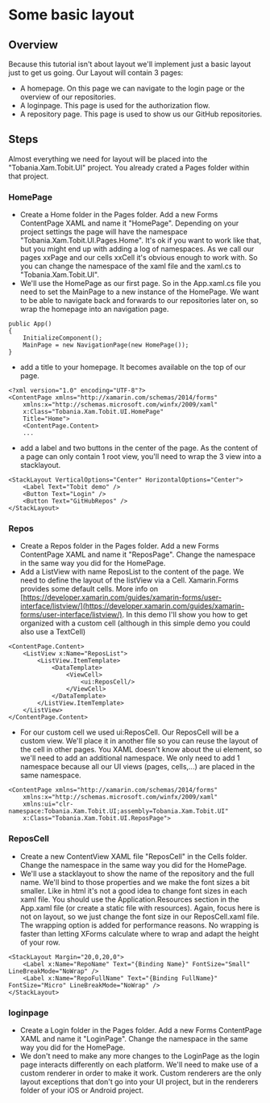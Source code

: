 # Some basic layout

## Overview
Because this tutorial isn't about layout we'll implement just a basic layout just to get us going.
Our Layout will contain 3 pages:
- A homepage. On this page we can navigate to the login page or the overview of our repositories.
- A loginpage. This page is used for the authorization flow.
- A repository page. This page is used to show us our GitHub repositories.

## Steps
Almost everything we need for layout will be placed into the "Tobania.Xam.Tobit.UI" project.
You already crated a Pages folder within that project. 

### HomePage
- Create a Home folder in the Pages folder. Add a new Forms ContentPage XAML and name it "HomePage". Depending on your project settings the page will have the namespace "Tobania.Xam.Tobit.UI.Pages.Home". It's ok if you want to work like that, but you might end up with adding a log of namespaces. As we call our pages xxPage and our cells xxCell it's obvious enough to work with. So you can change the namespace of the xaml file and the xaml.cs to "Tobania.Xam.Tobit.UI".
- We'll use the HomePage as our first page. So in the App.xaml.cs file you need to set the MainPage to a new instance of the HomePage. We want to be able to navigate back and forwards to our repositories later on, so wrap the homepage into an navigation page.

```
public App()
{
    InitializeComponent();
    MainPage = new NavigationPage(new HomePage());
}
```

- add a title to your homepage. It becomes available on the top of our page.

```
<?xml version="1.0" encoding="UTF-8"?>
<ContentPage xmlns="http://xamarin.com/schemas/2014/forms" 
    xmlns:x="http://schemas.microsoft.com/winfx/2009/xaml" 
    x:Class="Tobania.Xam.Tobit.UI.HomePage"
    Title="Home">
    <ContentPage.Content>
    ...
```

- add a label and two buttons in the center of the page. As the content of a page can only contain 1 root view, you'll need to wrap the 3 view into a stacklayout.

```
<StackLayout VerticalOptions="Center" HorizontalOptions="Center">
    <Label Text="Tobit demo" />
    <Button Text="Login" />
    <Button Text="GitHubRepos" />
</StackLayout>
```

### Repos
- Create a Repos folder in the Pages folder. Add a new Forms ContentPage XAML and name it "ReposPage". Change the namespace in the same way you did for the HomePage.
- Add a ListView with name ReposList to the content of the page. We need to define the layout of the listView via a Cell. Xamarin.Forms provides some default cells. More info on [https://developer.xamarin.com/guides/xamarin-forms/user-interface/listview/](https://developer.xamarin.com/guides/xamarin-forms/user-interface/listview/). In this demo I'll show you how to get organized with a custom cell (although in this simple demo you could also use a TextCell)

```
<ContentPage.Content>
    <ListView x:Name="ReposList">
        <ListView.ItemTemplate>
            <DataTemplate>
                <ViewCell>
                    <ui:ReposCell/>
                </ViewCell>
            </DataTemplate>
        </ListView.ItemTemplate>
    </ListView>		
</ContentPage.Content>
```

- For our custom cell we used ui:ReposCell. Our ReposCell will be a custom view. We'll place it in another file so you can reuse the layout of the cell in other pages. You XAML doesn't know about the ui element, so we'll need to add an additional namespace. We only need to add 1 namespace because all our UI views (pages, cells,...) are placed in the same namespace. 

```
<ContentPage xmlns="http://xamarin.com/schemas/2014/forms" 
    xmlns:x="http://schemas.microsoft.com/winfx/2009/xaml" 
    xmlns:ui="clr-namespace:Tobania.Xam.Tobit.UI;assembly=Tobania.Xam.Tobit.UI" 
    x:Class="Tobania.Xam.Tobit.UI.ReposPage">
```

### ReposCell
- Create a new ContentView XAML file "ReposCell" in the Cells folder. Change the namespace in the same way you did for the HomePage.
- We'll use a stacklayout to show the name of the repository and the full name. We'll bind to those properties and we make the font sizes a bit smaller. Like in html it's not a good idea to change font sizes in each xaml file. You should use the Application.Resources section in the App.xaml file (or create a static file with resources). Again, focus here is not on layout, so we just change the font size in our ReposCell.xaml file. The wrapping option is added for performance reasons. No wrapping is faster than letting XForms calculate where to wrap and adapt the height of your row.

```
<StackLayout Margin="20,0,20,0">
    <Label x:Name="RepoName" Text="{Binding Name}" FontSize="Small" LineBreakMode="NoWrap" />
    <Label x:Name="RepoFullName" Text="{Binding FullName}" FontSize="Micro" LineBreakMode="NoWrap" />
</StackLayout>
```


### loginpage
- Create a Login folder in the Pages folder. Add a new Forms ContentPage XAML and name it "LoginPage". Change the namespace in the same way you did for the HomePage.
- We don't need to make any more changes to the LoginPage as the login page interacts differently on each platform. We'll need to make use of a custom renderer in order to make it work. Custom renderers are the only layout exceptions that don't go into your UI project, but in the renderers folder of your iOS or Android project.




